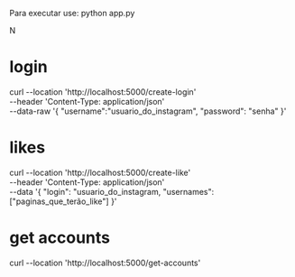 Para executar use: 
python app.py

N
<!-- API -->

# login
curl --location 'http://localhost:5000/create-login' \
--header 'Content-Type: application/json' \
--data-raw '{
    "username":"usuario_do_instagram",
    "password": "senha"
}'

# likes
curl --location 'http://localhost:5000/create-like' \
--header 'Content-Type: application/json' \
--data '{
    "login": "usuario_do_instagram,
    "usernames": ["paginas_que_terão_like"]
}'

# get accounts
curl --location 'http://localhost:5000/get-accounts'
